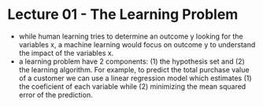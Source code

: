 # Lecture 01 - The Learning Problem

- while human learning tries to determine an outcome y looking for the variables x, a machine learning would focus on outcome y to understand the impact of the variables x.
- a learning problem have 2 components: (1) the hypothesis set and (2) the learning algorithm. For example, to predict the total purchase value of a customer we can use a linear regression model which estimates (1) the coeficient of each variable while (2) minimizing the mean squared error of the prediction.